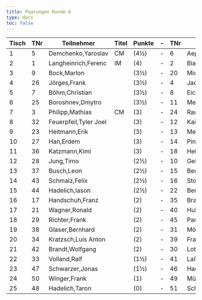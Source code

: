 ```yaml
---
title: Paarungen Runde 6
type: docs
toc: false
---
```


| Tisch | TNr | Teilnehmer | Titel | Punkte | - | TNr | Teilnehmer | Titel | Punkte | Ergebnis |
| ----- | ----- | ----- | ----- | ----- | ----- | ----- | ----- | ----- | ----- | ----- | 
| 1 | 5 | Demchenko,Yaroslav | CM | (4½) | - | 6 | Aepfler,Christian | FM | (4½) | - |
| 2 | 1 | Langheinrich,Ferenc | IM | (4) | - | 2 | Biastoch,Bennet | FM | (4) | - |
| 3 | 9 | Bock,Marlon |  | (3½) | - | 20 | Michael,Torsten |  | (4) | - |
| 4 | 26 | Jörges,Frank |  | (3½) | - | 4 | Jacobi,Robin |  | (3½) | - |
| 5 | 7 | Böhm,Christian |  | (3½) | - | 8 | Eichenauer,Pascal |  | (3½) | - |
| 6 | 25 | Boroshnev,Dmytro |  | (3½) | - | 11 | Mehlhorn,Uwe |  | (3½) | - |
| 7 | 3 | Philipp,Mathias | CM | (3) | - | 24 | Rauch,Arwid |  | (3) | - |
| 8 | 32 | Feuerpfeil,Tyler Joel |  | (3) | - | 12 | Kaiser,Markus |  | (3) | - |
| 9 | 23 | Heitmann,Erik |  | (3) | - | 13 | Meyer,Thomas |  | (3) | - |
| 10 | 27 | Han,Erdem |  | (3) | - | 14 | Pinnau,Hannes |  | (3) | - |
| 11 | 36 | Katzmann,Kimi |  | (3) | - | 18 | Hellrung,Bernhard,Dr. |  | (3) | - |
| 12 | 28 | Jung,Timo |  | (2½) | - | 10 | Geißhirt,Marco |  | (2½) | - |
| 13 | 37 | Busch,Leon |  | (2½) | - | 15 | Bemmann,Carlo |  | (2½) | - |
| 14 | 43 | Schmalz,Felix |  | (2½) | - | 16 | Stolz,Markus |  | (2½) | - |
| 15 | 44 | Hadelich,Iason |  | (2½) | - | 22 | Berbig,Georg |  | (2½) | - |
| 16 | 17 | Handschuh,Franz |  | (2) | - | 35 | Brauer,Celiene |  | (2) | - |
| 17 | 21 | Wagner,Ronald |  | (2) | - | 40 | Huber,Andreas |  | (2) | - |
| 18 | 29 | Richter,Frank |  | (2) | - | 45 | Pantleon,Florian |  | (2) | - |
| 19 | 38 | Glaser,Bernhard |  | (2) | - | 31 | Möller,Frank |  | (2) | - |
| 20 | 34 | Kratzsch,Luis Anton |  | (2) | - | 39 | Franke,Moritz |  | (2) | - |
| 21 | 42 | Brandt,Wolfgang |  | (2) | - | 30 | Lotz,Arthur |  | (1½) | - |
| 22 | 33 | Volland,Ralf |  | (1½) | - | 41 | Laß,Matteo |  | (1½) | - |
| 23 | 47 | Schwarzer,Jonas |  | (1½) | - | 46 | Hadelich,Levin |  | (1) | - |
| 24 | 50 | Winger,Frank |  | (1) | - | 49 | Müller,Jens |  | (1) | - |
| 25 | 48 | Hadelich,Taron |  | (0) | - | 51 | Schonert, Jonas |  | (1) | - |